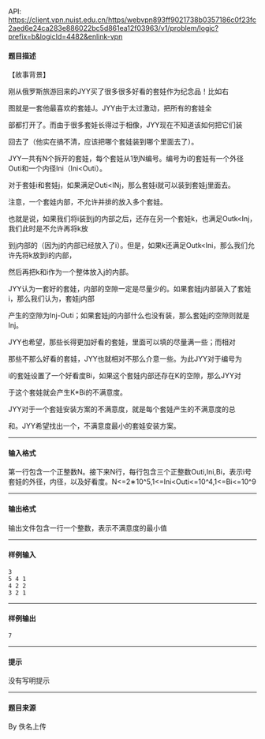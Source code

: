 API: https://client.vpn.nuist.edu.cn/https/webvpn893ff9021738b0357186c0f23fc2aed6e24ca283e886022bc5d861ea12f03963/v1/problem/logic?prefix=b&logicId=4482&enlink-vpn

#### 题目描述

【故事背景】

刚从俄罗斯旅游回来的JYY买了很多很多好看的套娃作为纪念品！比如右

图就是一套他最喜欢的套娃J。JYY由于太过激动，把所有的套娃全

部都打开了。而由于很多套娃长得过于相像，JYY现在不知道该如何把它们装

回去了（他实在搞不清，应该把哪个套娃装到哪个里面去了）。

JYY一共有N个拆开的套娃，每个套娃从1到N编号。编号为i的套娃有一个外径Outi和一个内径Ini（Ini<Outi）。

对于套娃i和套娃j，如果满足Outi<INj，那么套娃i就可以装到套娃j里面去。

注意，一个套娃内部，不允许并排的放入多个套娃。

也就是说，如果我们将i装到j的内部之后，还存在另一个套娃k，也满足Outk<Inj，我们此时是不允许再将k放

到j内部的（因为j的内部已经放入了i）。但是，如果k还满足Outk<Ini，那么我们允许先将k放到i的内部，

然后再把k和i作为一个整体放入j的内部。

JYY认为一套好的套娃，内部的空隙一定是尽量少的。如果套娃j内部装入了套娃i，那么我们认为，套娃j内部

产生的空隙为Inj-Outi；如果套娃j的内部什么也没有装，那么套娃j的空隙则就是Inj。

JYY也希望，那些长得更加好看的套娃，里面可以填的尽量满一些；而相对

那些不那么好看的套娃，JYY也就相对不那么介意一些。为此JYY对于编号为

i的套娃设置了一个好看度Bi，如果这个套娃内部还存在K的空隙，那么JYY对

于这个套娃就会产生K\*Bi的不满意度。

JYY对于一个套娃安装方案的不满意度，就是每个套娃产生的不满意度的总

和。JYY希望找出一个，不满意度最小的套娃安装方案。

---

#### 输入格式

第一行包含一个正整数N。接下来N行，每行包含三个正整数Outi,Ini,Bi，表示i号套娃的外径，内径，以及好看度。N<=2∗10^5,1<=Ini<Outi<=10^4,1<=Bi<=10^9

---

#### 输出格式

输出文件包含一行一个整数，表示不满意度的最小值

---

#### 样例输入
```
3
5 4 1
4 2 2
3 2 1
```

---

#### 样例输出
```
7
```

---

#### 提示

没有写明提示

---

#### 题目来源

By 佚名上传